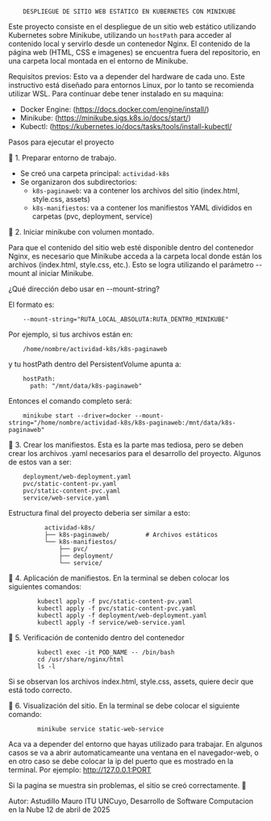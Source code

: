         DESPLIEGUE DE SITIO WEB ESTÁTICO EN KUBERNETES CON MINIKUBE

Este proyecto consiste en el despliegue de un sitio web estático utilizando Kubernetes sobre Minikube, utilizando un `hostPath` para acceder al contenido local y servirlo desde un contenedor Nginx.
El contenido de la página web (HTML, CSS e imagenes) se encuentra fuera del repositorio, en una carpeta local montada en el entorno de Minikube.

Requisitos previos:
Esto va a depender del hardware de cada uno. Este instructivo está diseñado para entornos Linux, por lo tanto se recomienda utilizar WSL.
Para continuar debe tener instalado en su maquina:
- Docker Engine: (https://docs.docker.com/engine/install/)
- Minikube: (https://minikube.sigs.k8s.io/docs/start/)
- Kubectl: (https://kubernetes.io/docs/tasks/tools/install-kubectl/

Pasos para ejecutar el proyecto

🚀 1. Preparar entorno de trabajo.

- Se creó una carpeta principal: `actividad-k8s`
- Se organizaron dos subdirectorios:
  - `k8s-paginaweb`: va a contener los archivos del sitio (index.html, style.css, assets)
  - `k8s-manifiestos`: va a contener los manifiestos YAML divididos en carpetas (pvc, deployment, service)

🚀 2. Iniciar minikube con volumen montado.

Para que el contenido del sitio web esté disponible dentro del contenedor Nginx, es necesario que Minikube acceda a la carpeta local donde están los archivos (index.html, style.css, etc.).
Esto se logra utilizando el parámetro --mount al iniciar Minikube.

¿Qué dirección debo usar en --mount-string?

El formato es:
       
        --mount-string="RUTA_LOCAL_ABSOLUTA:RUTA_DENTRO_MINIKUBE"

Por ejemplo, si tus archivos están en:
       
        /home/nombre/actividad-k8s/k8s-paginaweb

y tu hostPath dentro del PersistentVolume apunta a:
       
        hostPath:
          path: "/mnt/data/k8s-paginaweb"

Entonces el comando completo será:

        minikube start --driver=docker --mount-string="/home/nombre/actividad-k8s/k8s-paginaweb:/mnt/data/k8s-paginaweb"

🚀 3. Crear los manifiestos.
   Esta es la parte mas tediosa, pero se deben crear los archivos .yaml necesarios para el desarrollo del proyecto. Algunos de estos van a ser:

        deployment/web-deployment.yaml
        pvc/static-content-pv.yaml
        pvc/static-content-pvc.yaml
        service/web-service.yaml
Estructura final del proyecto deberia ser similar a esto:

              actividad-k8s/
              ├── k8s-paginaweb/          # Archivos estáticos
              └── k8s-manifiestos/
                  ├── pvc/
                  ├── deployment/
                  └── service/

🚀 4. Aplicación de manifiestos.
   En la terminal se deben colocar los siguientes comandos:

            kubectl apply -f pvc/static-content-pv.yaml
            kubectl apply -f pvc/static-content-pvc.yaml
            kubectl apply -f deployment/web-deployment.yaml
            kubectl apply -f service/web-service.yaml

🚀 5. Verificación de contenido dentro del contenedor

            kubectl exec -it POD_NAME -- /bin/bash
            cd /usr/share/nginx/html
            ls -l
Si se observan los archivos index.html, style.css, assets, quiere decir que está todo correcto.

🚀 6. Visualización del sitio.
   En la terminal se debe colocar el siguiente comando:

            minikube service static-web-service

Aca va a depender del entorno que hayas utilizado para trabajar. En algunos casos se va a abrir automaticameante una ventana en el navegador-web, o en otro caso se debe colocar la ip del puerto que es mostrado en la terminal.
Por ejemplo: http://127.0.0.1:PORT

Si la pagina se muestra sin problemas, el sitio se creó correctamente. 🎉

Autor:
Astudillo Mauro
ITU UNCuyo, Desarrollo de Software
Computacion en la Nube
12 de abril de 2025
